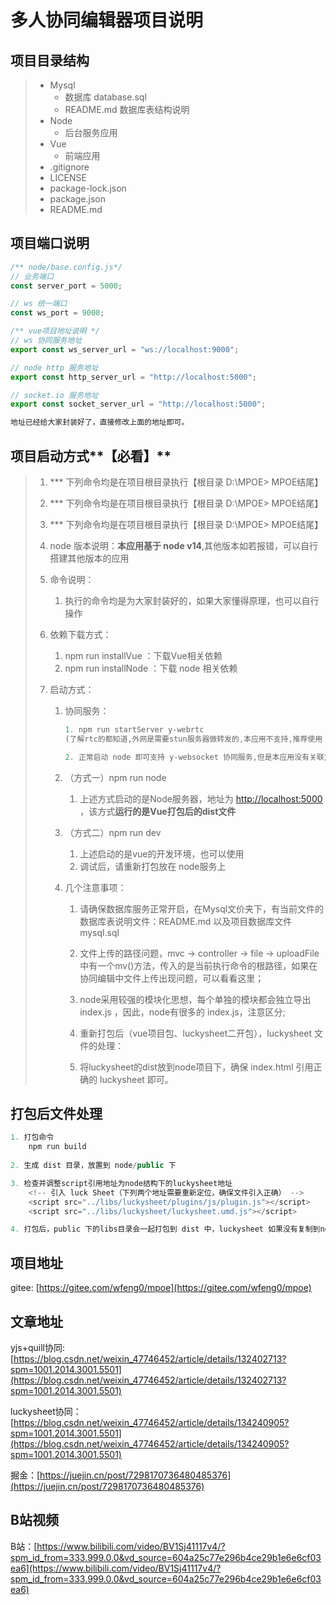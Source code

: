 # 多人协同编辑器项目说明

## 项目目录结构

> + Mysql
>   + 数据库 database.sql
>   + README.md 数据库表结构说明
> + Node
>   + 后台服务应用
> + Vue
>   + 前端应用
> + .gitignore
> + LICENSE
> + package-lock.json
> + package.json
> + README.md



## 项目端口说明

~~~javascript
/** node/base.config.js*/
// 业务端口
const server_port = 5000;

// ws 统一端口
const ws_port = 9000;

/** vue项目地址说明 */
// ws 协同服务地址
export const ws_server_url = "ws://localhost:9000";

// node http 服务地址
export const http_server_url = "http://localhost:5000";

// socket.io 服务地址
export const socket_server_url = "http://localhost:5000";

地址已经给大家封装好了，直接修改上面的地址即可。
~~~



## 项目启动方式**【必看】**

> 1. *** 下列命令均是在项目根目录执行【根目录  D:\MPOE>  MPOE结尾】
>
> 2. *** 下列命令均是在项目根目录执行【根目录  D:\MPOE>  MPOE结尾】
>
> 3. *** 下列命令均是在项目根目录执行【根目录  D:\MPOE>  MPOE结尾】
>
> 4. node 版本说明：**本应用基于 node v14**,其他版本如若报错，可以自行搭建其他版本的应用
>
> 5. 命令说明：
>
>    1. 执行的命令均是为大家封装好的，如果大家懂得原理，也可以自行操作
>
> 6. 依赖下载方式：
>
>    1. npm run installVue ：下载Vue相关依赖
>    2. npm run installNode ：下载 node 相关依赖
>
> 7. 启动方式：
>
>    1. 协同服务：
>
>       ```javascript
>       1. npm run startServer y-webrtc
>       (了解rtc的都知道,外网是需要stun服务器做转发的,本应用不支持,推荐使用 y-websocket的协同方式)
>       
>       2. 正常启动 node 即可支持 y-websocket 协同服务,但是本应用没有关联文件（更多个性化需要大家自行实现）**推荐使用此方式**
>       ```
>
>    2. （方式一）npm run node
>
>       1. 上述方式启动的是Node服务器，地址为 [http://localhost:5000](http://localhost:5000) ，该方式**运行的是Vue打包后的dist文件**
>
>    3. （方式二）npm run dev
>
>       1. 上述启动的是vue的开发环境，也可以使用
>       2. 调试后，请重新打包放在 node服务上
>
>    4. 几个注意事项：
>
>       1. 请确保数据库服务正常开启，在Mysql文价夹下，有当前文件的数据库表说明文件：README.md 以及项目数据库文件 mysql.sql
>
>       2. 文件上传的路径问题，mvc -> controller -> file -> uploadFile 中有一个mv()方法，传入的是当前执行命令的根路径，如果在协同编辑中文件上传出现问题，可以看看这里；
>
>       3. node采用较强的模块化思想，每个单独的模块都会独立导出 index.js ，因此，node有很多的 index.js，注意区分;
>
>       4. 重新打包后（vue项目包、luckysheet二开包），luckysheet 文件的处理：
>       5. 将luckysheet的dist放到node项目下，确保 index.html 引用正确的 luckysheet 即可。



## 打包后文件处理

```javascript
1. 打包命令
    npm run build
    
2. 生成 dist 目录，放置到 node/public 下

3. 检查并调整script引用地址为node结构下的luckysheet地址
    <!-- 引入 luck Sheet（下列两个地址需要重新定位，确保文件引入正确） -->
    <script src="../libs/luckysheet/plugins/js/plugin.js"></script>
    <script src="../libs/luckysheet/luckysheet.umd.js"></script>

4. 打包后，public 下的libs目录会一起打包到 dist 中，luckysheet 如果没有复制到node中，则引的是当前目录下的 libs 即可
```



## 项目地址

gitee: [https://gitee.com/wfeng0/mpoe](https://gitee.com/wfeng0/mpoe)



## 文章地址

yjs+quill协同: [https://blog.csdn.net/weixin_47746452/article/details/132402713?spm=1001.2014.3001.5501](https://blog.csdn.net/weixin_47746452/article/details/132402713?spm=1001.2014.3001.5501)

luckysheet协同：[https://blog.csdn.net/weixin_47746452/article/details/134240905?spm=1001.2014.3001.5501](https://blog.csdn.net/weixin_47746452/article/details/134240905?spm=1001.2014.3001.5501)

掘金：[https://juejin.cn/post/7298170736480485376](https://juejin.cn/post/7298170736480485376)



## B站视频

B站：[https://www.bilibili.com/video/BV1Sj41117v4/?spm_id_from=333.999.0.0&vd_source=604a25c77e296b4ce29b1e6e6cf03ea6](https://www.bilibili.com/video/BV1Sj41117v4/?spm_id_from=333.999.0.0&vd_source=604a25c77e296b4ce29b1e6e6cf03ea6)